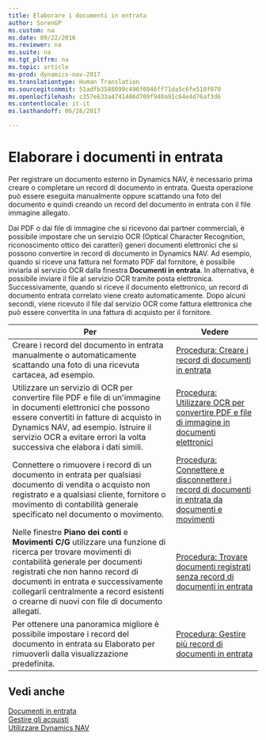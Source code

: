 ```yaml
---
title: Elaborare i documenti in entrata
author: SorenGP
ms.custom: na
ms.date: 09/22/2016
ms.reviewer: na
ms.suite: na
ms.tgt_pltfrm: na
ms.topic: article
ms-prod: dynamics-nav-2017
ms.translationtype: Human Translation
ms.sourcegitcommit: 51adfb3588099c496f0946ff71da5c6fe518f070
ms.openlocfilehash: c357e633a4741486d709f940a91c64e4d76af3d6
ms.contentlocale: it-it
ms.lasthandoff: 06/26/2017

---
```


# <a name="process-incoming-documents"></a>Elaborare i documenti in entrata

Per registrare un documento esterno in Dynamics NAV, è necessario prima creare o completare un record di documento in entrata. Questa operazione può essere eseguita manualmente oppure scattando una foto del documento e quindi creando un record del documento in entrata con il file immagine allegato.

Dai PDF o dai file di immagine che si ricevono dai partner commerciali, è possibile impostare che un servizio OCR (Optical Character Recognition, riconoscimento ottico dei caratteri) generi documenti elettronici che si possono convertire in record di documento in Dynamics NAV. Ad esempio, quando si riceve una fattura nel formato PDF dal fornitore, è possibile inviarla al servizio OCR dalla finestra **Documenti in entrata**. In alternativa, è possibile inviare il file al servizio OCR tramite posta elettronica. Successivamente, quando si riceve il documento elettronico, un record di documento entrata correlato viene creato automaticamente. Dopo alcuni secondi, viene ricevuto il file dal servizio OCR come fattura elettronica che può essere convertita in una fattura di acquisto per il fornitore.

|Per     |Vedere                   |
|-------|----------------------|
|Creare i record del documento in entrata manualmente o automaticamente scattando una foto di una ricevuta cartacea, ad esempio.|[Procedura: Creare i record di documenti in entrata](across-how-create-income-document-records.md)|
|Utilizzare un servizio di OCR per convertire file PDF e file di un'immagine in documenti elettronici che possono essere convertiti in fatture di acquisto in Dynamics NAV, ad esempio. Istruire il servizio OCR a evitare errori la volta successiva che elabora i dati simili.|[Procedura: Utilizzare OCR per convertire PDF e file di immagine in documenti elettronici](across-how-use-ocr-pdf-images-files.md)|
|Connettere o rimuovere i record di un documento in entrata per qualsiasi documento di vendita o acquisto non registrato e a qualsiasi cliente, fornitore o movimento di contabilità generale specificato nel documento o movimento.|[Procedura: Connettere e disconnettere i record di documenti in entrata da documenti e movimenti](across-how-connect-disconnect-income-document-records.md)|
|Nelle finestre **Piano dei conti** e **Movimenti C/G** utilizzare una funzione di ricerca per trovare movimenti di contabilità generale per documenti registrati che non hanno record di documenti in entrata e successivamente collegarli centralmente a record esistenti o crearne di nuovi con file di documento allegati.|[Procedura: Trovare documenti registrati senza record di documenti in entrata](across-how-find-posted-documents-without-income-document-records.md)|
|Per ottenere una panoramica migliore è possibile impostare i record del documento in entrata su Elaborato per rimuoverli dalla visualizzazione predefinita.|[Procedura: Gestire più record di documenti in entrata](across-how-manage-many-income-document-records.md)|

## <a name="see-also"></a>Vedi anche  
[Documenti in entrata](across-income-documents.md)  
[Gestire gli acquisti](purchasing-manage-purchasing.md)  
[Utilizzare Dynamics NAV](ui-work-product.md)

